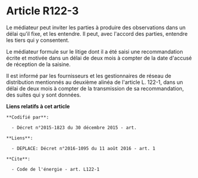 # Article R122-3

Le médiateur peut inviter les parties à produire des observations dans un délai qu'il fixe, et les entendre. Il peut, avec
l'accord des parties, entendre les tiers qui y consentent. 

Le médiateur formule sur le litige dont il a été saisi une recommandation écrite et motivée dans un délai de deux mois à
compter de la date d'accusé de réception de la saisine. 

Il est informé par les fournisseurs et les gestionnaires de réseau de distribution mentionnés au deuxième alinéa de l'article
L. 122-1, dans un délai de deux mois à compter de la transmission de sa recommandation, des suites qui y sont données.

**Liens relatifs à cet article**

	**Codifié par**:

	  - Décret n°2015-1823 du 30 décembre 2015 - art.

	**Liens**:

	  - DEPLACE: Décret n°2016-1095 du 11 août 2016 - art. 1

	**Cite**:

	  - Code de l'énergie - art. L122-1
